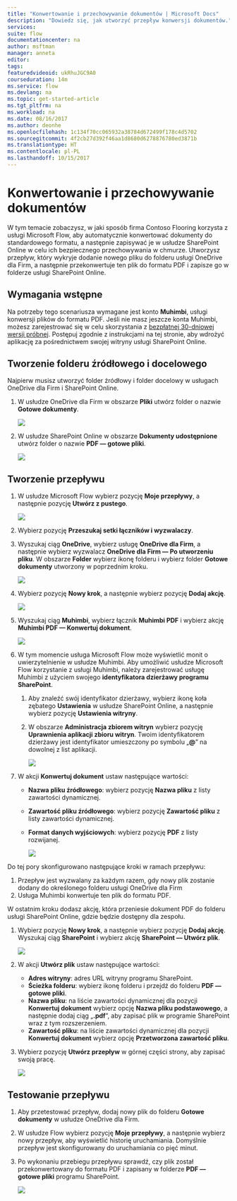 ```yaml
---
title: "Konwertowanie i przechowywanie dokumentów | Microsoft Docs"
description: "Dowiedz się, jak utworzyć przepływ konwersji dokumentów."
services: 
suite: flow
documentationcenter: na
author: msftman
manager: anneta
editor: 
tags: 
featuredvideoid: ukRhuJGC9A0
courseduration: 14m
ms.service: flow
ms.devlang: na
ms.topic: get-started-article
ms.tgt_pltfrm: na
ms.workload: na
ms.date: 08/16/2017
ms.author: deonhe
ms.openlocfilehash: 1c134f70cc065932a38784d672499f178c4d5702
ms.sourcegitcommit: 4f2cb27d392f46aa1d8680d6278876780ed3871b
ms.translationtype: HT
ms.contentlocale: pl-PL
ms.lasthandoff: 10/15/2017
---
```

# <a name="convert-and-store-documents"></a>Konwertowanie i przechowywanie dokumentów
W tym temacie zobaczysz, w jaki sposób firma Contoso Flooring korzysta z usługi Microsoft Flow, aby automatycznie konwertować dokumenty do standardowego formatu, a następnie zapisywać je w usłudze SharePoint Online w celu ich bezpiecznego przechowywania w chmurze. Utworzysz przepływ, który wykryje dodanie nowego pliku do folderu usługi OneDrive dla Firm, a następnie przekonwertuje ten plik do formatu PDF i zapisze go w folderze usługi SharePoint Online. 

## <a name="prerequisites"></a>Wymagania wstępne
Na potrzeby tego scenariusza wymagane jest konto **Muhimbi**, usługi konwersji plików do formatu PDF. Jeśli nie masz jeszcze konta Muhimbi, możesz zarejestrować się w celu skorzystania z [bezpłatnej 30-dniowej wersji próbnej](http://www.muhimbi.com/Products/PDF-Converter-for-SharePoint/Products-PDF-Converter-for-SharePoint-Free-Trial.aspx). Postępuj zgodnie z instrukcjami na tej stronie, aby wdrożyć aplikację za pośrednictwem swojej witryny usługi SharePoint Online. 

## <a name="create-the-source-and-target-folders"></a>Tworzenie folderu źródłowego i docelowego
Najpierw musisz utworzyć folder źródłowy i folder docelowy w usługach OneDrive dla Firm i SharePoint Online. 

1. W usłudze OneDrive dla Firm w obszarze **Pliki** utwórz folder o nazwie **Gotowe dokumenty**. 
   
    ![](./media/learning-create-pdf/onedrive-folder.png)
2. W usłudze SharePoint Online w obszarze **Dokumenty udostępnione** utwórz folder o nazwie **PDF — gotowe pliki**. 
   
    ![](./media/learning-create-pdf/sharepoint-folder.png)

## <a name="create-the-flow"></a>Tworzenie przepływu
1. W usłudze Microsoft Flow wybierz pozycję **Moje przepływy**, a następnie pozycję **Utwórz z pustego**. 
   
    ![](./media/learning-create-pdf/create-blank-flow.png)
2. Wybierz pozycję **Przeszukaj setki łączników i wyzwalaczy**.
3. Wyszukaj ciąg **OneDrive**, wybierz usługę **OneDrive dla Firm**, a następnie wybierz wyzwalacz **OneDrive dla Firm — Po utworzeniu pliku**. W obszarze **Folder** wybierz ikonę folderu i wybierz folder **Gotowe dokumenty** utworzony w poprzednim kroku. 
   
    ![](./media/learning-create-pdf/onedrive-trigger.png)
4. Wybierz pozycję **Nowy krok**, a następnie wybierz pozycję **Dodaj akcję**. 
   
    ![](./media/learning-create-pdf/new-action.png)
5. Wyszukaj ciąg **Muhimbi**, wybierz łącznik **Muhimbi PDF** i wybierz akcję **Muhimbi PDF — Konwertuj dokument**.
   
    ![](./media/learning-create-pdf/muhimbi-action.png)
6. W tym momencie usługa Microsoft Flow może wyświetlić monit o uwierzytelnienie w usłudze Muhimbi. Aby umożliwić usłudze Microsoft Flow korzystanie z usługi Muhimbi, należy zarejestrować usługę Muhimbi z użyciem swojego **identyfikatora dzierżawy programu SharePoint**. 
   
   1. Aby znaleźć swój identyfikator dzierżawy, wybierz ikonę koła zębatego **Ustawienia** w usłudze SharePoint Online, a następnie wybierz pozycję **Ustawienia witryny**.
   2. W obszarze **Administracja zbiorem witryn** wybierz pozycję **Uprawnienia aplikacji zbioru witryn**. Twoim identyfikatorem dzierżawy jest identyfikator umieszczony po symbolu „**@**” na dowolnej z list aplikacji. 
      
       ![](./media/learning-create-pdf/tenant-id.png)
7. W akcji **Konwertuj dokument** ustaw następujące wartości:
   
   * **Nazwa pliku źródłowego**: wybierz pozycję **Nazwa pliku** z listy zawartości dynamicznej.
   * **Zawartość pliku źródłowego**: wybierz pozycję **Zawartość pliku** z listy zawartości dynamicznej.
   * **Format danych wyjściowych**: wybierz pozycję **PDF** z listy rozwijanej.
     
     ![](./media/learning-create-pdf/muhimbi-configuration.png)

Do tej pory skonfigurowano następujące kroki w ramach przepływu: 

1. Przepływ jest wyzwalany za każdym razem, gdy nowy plik zostanie dodany do określonego folderu usługi OneDrive dla Firm 
2. Usługa Muhimbi konwertuje ten plik do formatu PDF. 

W ostatnim kroku dodasz akcję, która przeniesie dokument PDF do folderu usługi SharePoint Online, gdzie będzie dostępny dla zespołu.  

1. Wybierz pozycję **Nowy krok**, a następnie wybierz pozycję **Dodaj akcję**.  Wyszukaj ciąg **SharePoint** i wybierz akcję **SharePoint — Utwórz plik**. 
   
    ![](./media/learning-create-pdf/sharepoint-create-file.png)
2. W akcji **Utwórz plik** ustaw następujące wartości:
   
   * **Adres witryny**: adres URL witryny programu SharePoint.  
   * **Ścieżka folderu**: wybierz ikonę folderu i przejdź do folderu **PDF — gotowe pliki**.
   * **Nazwa pliku**: na liście zawartości dynamicznej dla pozycji **Konwertuj dokument** wybierz opcję **Nazwa pliku podstawowego**, a następnie dodaj ciąg „**.pdf**”, aby zapisać plik w programie SharePoint wraz z tym rozszerzeniem. 
   * **Zawartość pliku**: na liście zawartości dynamicznej dla pozycji **Konwertuj dokument** wybierz opcję **Przetworzona zawartość pliku**.
3. Wybierz pozycję **Utwórz przepływ** w górnej części strony, aby zapisać swoją pracę.
   
    ![](./media/learning-create-pdf/sharepoint-configure-file.png)

## <a name="test-the-flow"></a>Testowanie przepływu
1. Aby przetestować przepływ, dodaj nowy plik do folderu **Gotowe dokumenty** w usłudze OneDrive dla Firm. 
2. W usłudze Flow wybierz pozycję **Moje przepływy**, a następnie wybierz nowy przepływ, aby wyświetlić historię uruchamiania. Domyślnie przepływ jest skonfigurowany do uruchamiania co pięć minut. 
3. Po wykonaniu przebiegu przepływu sprawdź, czy plik został przekonwertowany do formatu PDF i zapisany w folderze **PDF — gotowe pliki** programu SharePoint. 
   
    ![](./media/learning-create-pdf/test-the-flow.png)

